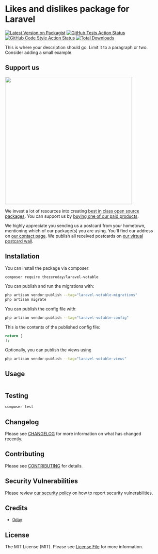 # Likes and dislikes package for Laravel

[![Latest Version on Packagist](https://img.shields.io/packagist/v/thezeroday/laravel-votable.svg?style=flat-square)](https://packagist.org/packages/thezeroday/laravel-votable)
[![GitHub Tests Action Status](https://img.shields.io/github/actions/workflow/status/thezeroday/laravel-votable/run-tests.yml?branch=main&label=tests&style=flat-square)](https://github.com/thezeroday/laravel-votable/actions?query=workflow%3Arun-tests+branch%3Amain)
[![GitHub Code Style Action Status](https://img.shields.io/github/actions/workflow/status/thezeroday/laravel-votable/fix-php-code-style-issues.yml?branch=main&label=code%20style&style=flat-square)](https://github.com/thezeroday/laravel-votable/actions?query=workflow%3A"Fix+PHP+code+style+issues"+branch%3Amain)
[![Total Downloads](https://img.shields.io/packagist/dt/thezeroday/laravel-votable.svg?style=flat-square)](https://packagist.org/packages/thezeroday/laravel-votable)

This is where your description should go. Limit it to a paragraph or two. Consider adding a small example.

## Support us

[<img src="https://github-ads.s3.eu-central-1.amazonaws.com/laravel-votable.jpg?t=1" width="419px" />](https://spatie.be/github-ad-click/laravel-votable)

We invest a lot of resources into creating [best in class open source packages](https://spatie.be/open-source). You can support us by [buying one of our paid products](https://spatie.be/open-source/support-us).

We highly appreciate you sending us a postcard from your hometown, mentioning which of our package(s) you are using. You'll find our address on [our contact page](https://spatie.be/about-us). We publish all received postcards on [our virtual postcard wall](https://spatie.be/open-source/postcards).

## Installation

You can install the package via composer:

```bash
composer require thezeroday/laravel-votable
```

You can publish and run the migrations with:

```bash
php artisan vendor:publish --tag="laravel-votable-migrations"
php artisan migrate
```

You can publish the config file with:

```bash
php artisan vendor:publish --tag="laravel-votable-config"
```

This is the contents of the published config file:

```php
return [
];
```

Optionally, you can publish the views using

```bash
php artisan vendor:publish --tag="laravel-votable-views"
```

## Usage

```php

```

## Testing

```bash
composer test
```

## Changelog

Please see [CHANGELOG](CHANGELOG.md) for more information on what has changed recently.

## Contributing

Please see [CONTRIBUTING](CONTRIBUTING.md) for details.

## Security Vulnerabilities

Please review [our security policy](../../security/policy) on how to report security vulnerabilities.

## Credits

- [0day](https://github.com/the0day)

## License

The MIT License (MIT). Please see [License File](LICENSE.md) for more information.
